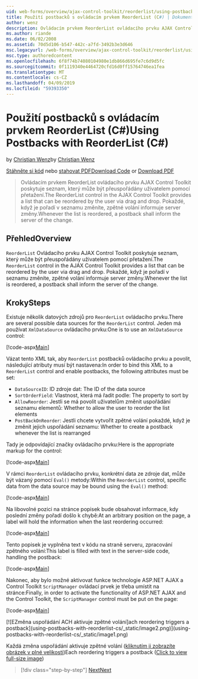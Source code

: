 ```yaml
---
uid: web-forms/overview/ajax-control-toolkit/reorderlist/using-postbacks-with-reorderlist-cs
title: Použití postbacků s ovládacím prvkem ReorderList (C#) | Dokumentace Microsoftu
author: wenz
description: Ovládacím prvkem ReorderList ovládacího prvku AJAX Control Toolkit poskytuje seznam, který může být přeuspořádány uživatelem pomocí přetažení. Pokaždé, když je pořadí v seznamu změníte, po...
ms.author: riande
ms.date: 06/02/2008
ms.assetid: 70d5d106-b547-442c-a7fd-3492b3e3d646
msc.legacyurl: /web-forms/overview/ajax-control-toolkit/reorderlist/using-postbacks-with-reorderlist-cs
msc.type: authoredcontent
ms.openlocfilehash: 6f8f74b74080104980e1db866d695fe7c6d9d5fc
ms.sourcegitcommit: 0f1119340e4464720cfd16d0ff15764746ea1fea
ms.translationtype: MT
ms.contentlocale: cs-CZ
ms.lasthandoff: 04/09/2019
ms.locfileid: "59393350"
---
```

# <a name="using-postbacks-with-reorderlist-c"></a><span data-ttu-id="a1f2e-104">Použití postbacků s ovládacím prvkem ReorderList (C#)</span><span class="sxs-lookup"><span data-stu-id="a1f2e-104">Using Postbacks with ReorderList (C#)</span></span>

<span data-ttu-id="a1f2e-105">by [Christian Wenz](https://github.com/wenz)</span><span class="sxs-lookup"><span data-stu-id="a1f2e-105">by [Christian Wenz](https://github.com/wenz)</span></span>

<span data-ttu-id="a1f2e-106">[Stáhněte si kód](http://download.microsoft.com/download/9/3/f/93f8daea-bebd-4821-833b-95205389c7d0/ReorderList4.cs.zip) nebo [stahovat PDF](http://download.microsoft.com/download/2/d/c/2dc10e34-6983-41d4-9c08-f78f5387d32b/reorderlist4CS.pdf)</span><span class="sxs-lookup"><span data-stu-id="a1f2e-106">[Download Code](http://download.microsoft.com/download/9/3/f/93f8daea-bebd-4821-833b-95205389c7d0/ReorderList4.cs.zip) or [Download PDF](http://download.microsoft.com/download/2/d/c/2dc10e34-6983-41d4-9c08-f78f5387d32b/reorderlist4CS.pdf)</span></span>

> <span data-ttu-id="a1f2e-107">Ovládacím prvkem ReorderList ovládacího prvku AJAX Control Toolkit poskytuje seznam, který může být přeuspořádány uživatelem pomocí přetažení.</span><span class="sxs-lookup"><span data-stu-id="a1f2e-107">The ReorderList control in the AJAX Control Toolkit provides a list that can be reordered by the user via drag and drop.</span></span> <span data-ttu-id="a1f2e-108">Pokaždé, když je pořadí v seznamu změníte, zpětné volání informuje server změny.</span><span class="sxs-lookup"><span data-stu-id="a1f2e-108">Whenever the list is reordered, a postback shall inform the server of the change.</span></span>


## <a name="overview"></a><span data-ttu-id="a1f2e-109">Přehled</span><span class="sxs-lookup"><span data-stu-id="a1f2e-109">Overview</span></span>

<span data-ttu-id="a1f2e-110">`ReorderList` Ovládacího prvku AJAX Control Toolkit poskytuje seznam, který může být přeuspořádány uživatelem pomocí přetažení.</span><span class="sxs-lookup"><span data-stu-id="a1f2e-110">The `ReorderList` control in the AJAX Control Toolkit provides a list that can be reordered by the user via drag and drop.</span></span> <span data-ttu-id="a1f2e-111">Pokaždé, když je pořadí v seznamu změníte, zpětné volání informuje server změny.</span><span class="sxs-lookup"><span data-stu-id="a1f2e-111">Whenever the list is reordered, a postback shall inform the server of the change.</span></span>

## <a name="steps"></a><span data-ttu-id="a1f2e-112">Kroky</span><span class="sxs-lookup"><span data-stu-id="a1f2e-112">Steps</span></span>

<span data-ttu-id="a1f2e-113">Existuje několik datových zdrojů pro `ReorderList` ovládacího prvku.</span><span class="sxs-lookup"><span data-stu-id="a1f2e-113">There are several possible data sources for the `ReorderList` control.</span></span> <span data-ttu-id="a1f2e-114">Jeden má používat `XmlDataSource` ovládacího prvku:</span><span class="sxs-lookup"><span data-stu-id="a1f2e-114">One is to use an `XmlDataSource` control:</span></span>

[!code-aspx[Main](using-postbacks-with-reorderlist-cs/samples/sample1.aspx)]

<span data-ttu-id="a1f2e-115">Vázat tento XML tak, aby `ReorderList` postbacků ovládacího prvku a povolit, následující atributy musí být nastavena:</span><span class="sxs-lookup"><span data-stu-id="a1f2e-115">In order to bind this XML to a `ReorderList` control and enable postbacks, the following attributes must be set:</span></span>

- `DataSourceID`<span data-ttu-id="a1f2e-116">: ID zdroje dat</span><span class="sxs-lookup"><span data-stu-id="a1f2e-116">: The ID of the data source</span></span>
- `SortOrderField`<span data-ttu-id="a1f2e-117">: Vlastnost, která má řadit podle</span><span class="sxs-lookup"><span data-stu-id="a1f2e-117">: The property to sort by</span></span>
- `AllowReorder`<span data-ttu-id="a1f2e-118">: Jestli se má povolit uživatelům změnit uspořádání seznamu elementů</span><span class="sxs-lookup"><span data-stu-id="a1f2e-118">: Whether to allow the user to reorder the list elements</span></span>
- `PostBackOnReorder`<span data-ttu-id="a1f2e-119">: Jestli chcete vytvořit zpětné volání pokaždé, když je změnit jejich uspořádání seznamu</span><span class="sxs-lookup"><span data-stu-id="a1f2e-119">: Whether to create a postback whenever the list is rearranged</span></span>

<span data-ttu-id="a1f2e-120">Tady je odpovídající značky ovládacího prvku:</span><span class="sxs-lookup"><span data-stu-id="a1f2e-120">Here is the appropriate markup for the control:</span></span>

[!code-aspx[Main](using-postbacks-with-reorderlist-cs/samples/sample2.aspx)]

<span data-ttu-id="a1f2e-121">V rámci `ReorderList` ovládacího prvku, konkrétní data ze zdroje dat, může být vázaný pomocí `Eval()` metody:</span><span class="sxs-lookup"><span data-stu-id="a1f2e-121">Within the `ReorderList` control, specific data from the data source may be bound using the `Eval()` method:</span></span>

[!code-aspx[Main](using-postbacks-with-reorderlist-cs/samples/sample3.aspx)]

<span data-ttu-id="a1f2e-122">Na libovolné pozici na stránce popisek bude obsahovat informace, kdy poslední změny pořadí došlo k chybě:</span><span class="sxs-lookup"><span data-stu-id="a1f2e-122">At an arbitrary position on the page, a label will hold the information when the last reordering occurred:</span></span>

[!code-aspx[Main](using-postbacks-with-reorderlist-cs/samples/sample4.aspx)]

<span data-ttu-id="a1f2e-123">Tento popisek je vyplněna text v kódu na straně serveru, zpracování zpětného volání:</span><span class="sxs-lookup"><span data-stu-id="a1f2e-123">This label is filled with text in the server-side code, handling the postback:</span></span>

[!code-aspx[Main](using-postbacks-with-reorderlist-cs/samples/sample5.aspx)]

<span data-ttu-id="a1f2e-124">Nakonec, aby bylo možné aktivovat funkce technologie ASP.NET AJAX a Control Toolkit `ScriptManager` ovládací prvek je třeba umístit na stránce:</span><span class="sxs-lookup"><span data-stu-id="a1f2e-124">Finally, in order to activate the functionality of ASP.NET AJAX and the Control Toolkit, the `ScriptManager` control must be put on the page:</span></span>

[!code-aspx[Main](using-postbacks-with-reorderlist-cs/samples/sample6.aspx)]


[![E<span data-ttu-id="a1f2e-125">Změna uspořádání ACH aktivuje zpětné volání]</span><span class="sxs-lookup"><span data-stu-id="a1f2e-125">ach reordering triggers a postback]</span></span>(using-postbacks-with-reorderlist-cs/_static/image2.png)](using-postbacks-with-reorderlist-cs/_static/image1.png)

<span data-ttu-id="a1f2e-126">Každá změna uspořádání aktivuje zpětné volání ([kliknutím ji zobrazíte obrázek v plné velikosti](using-postbacks-with-reorderlist-cs/_static/image3.png))</span><span class="sxs-lookup"><span data-stu-id="a1f2e-126">Each reordering triggers a postback ([Click to view full-size image](using-postbacks-with-reorderlist-cs/_static/image3.png))</span></span>

> [!div class="step-by-step"]
> [<span data-ttu-id="a1f2e-127">Next</span><span class="sxs-lookup"><span data-stu-id="a1f2e-127">Next</span></span>](drag-and-drop-via-reorderlist-cs.md)
